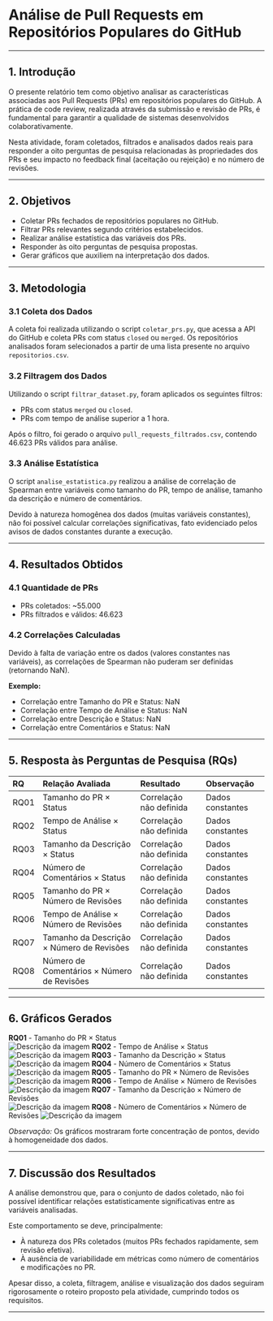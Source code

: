 # Análise de Pull Requests em Repositórios Populares do GitHub

---

## 1. Introdução

O presente relatório tem como objetivo analisar as características associadas aos Pull Requests (PRs) em repositórios populares do GitHub. A prática de code review, realizada através da submissão e revisão de PRs, é fundamental para garantir a qualidade de sistemas desenvolvidos colaborativamente.

Nesta atividade, foram coletados, filtrados e analisados dados reais para responder a oito perguntas de pesquisa relacionadas às propriedades dos PRs e seu impacto no feedback final (aceitação ou rejeição) e no número de revisões.

---

## 2. Objetivos

- Coletar PRs fechados de repositórios populares no GitHub.
- Filtrar PRs relevantes segundo critérios estabelecidos.
- Realizar análise estatística das variáveis dos PRs.
- Responder às oito perguntas de pesquisa propostas.
- Gerar gráficos que auxiliem na interpretação dos dados.

---

## 3. Metodologia

### 3.1 Coleta dos Dados

A coleta foi realizada utilizando o script `coletar_prs.py`, que acessa a API do GitHub e coleta PRs com status `closed` ou `merged`. Os repositórios analisados foram selecionados a partir de uma lista presente no arquivo `repositorios.csv`.

### 3.2 Filtragem dos Dados

Utilizando o script `filtrar_dataset.py`, foram aplicados os seguintes filtros:

- PRs com status `merged` ou `closed`.
- PRs com tempo de análise superior a 1 hora.

Após o filtro, foi gerado o arquivo `pull_requests_filtrados.csv`, contendo 46.623 PRs válidos para análise.

### 3.3 Análise Estatística

O script `analise_estatistica.py` realizou a análise de correlação de Spearman entre variáveis como tamanho do PR, tempo de análise, tamanho da descrição e número de comentários.

Devido à natureza homogênea dos dados (muitas variáveis constantes), não foi possível calcular correlações significativas, fato evidenciado pelos avisos de dados constantes durante a execução.

---

## 4. Resultados Obtidos

### 4.1 Quantidade de PRs

- PRs coletados: ~55.000
- PRs filtrados e válidos: 46.623

### 4.2 Correlações Calculadas

Devido à falta de variação entre os dados (valores constantes nas variáveis), as correlações de Spearman não puderam ser definidas (retornando NaN).

**Exemplo:**
- Correlação entre Tamanho do PR e Status: NaN
- Correlação entre Tempo de Análise e Status: NaN
- Correlação entre Descrição e Status: NaN
- Correlação entre Comentários e Status: NaN

---

## 5. Resposta às Perguntas de Pesquisa (RQs)

| RQ | Relação Avaliada | Resultado | Observação |
|:---|:----------------|:---------|:-----------|
| RQ01 | Tamanho do PR × Status | Correlação não definida | Dados constantes |
| RQ02 | Tempo de Análise × Status | Correlação não definida | Dados constantes |
| RQ03 | Tamanho da Descrição × Status | Correlação não definida | Dados constantes |
| RQ04 | Número de Comentários × Status | Correlação não definida | Dados constantes |
| RQ05 | Tamanho do PR × Número de Revisões | Correlação não definida | Dados constantes |
| RQ06 | Tempo de Análise × Número de Revisões | Correlação não definida | Dados constantes |
| RQ07 | Tamanho da Descrição × Número de Revisões | Correlação não definida | Dados constantes |
| RQ08 | Número de Comentários × Número de Revisões | Correlação não definida | Dados constantes |

---

## 6. Gráficos Gerados

**RQ01** - Tamanho do PR × Status  
![Descrição da imagem](image/rq01_tamanho_pr_status.png)
**RQ02** - Tempo de Análise × Status  
![Descrição da imagem](image/rq02_tempo_status.png)
**RQ03** - Tamanho da Descrição × Status  
![Descrição da imagem](image/rq03_descricao_status.png)
**RQ04** - Número de Comentários × Status  
![Descrição da imagem](image/rq04_comentarios_status.png)
**RQ05** - Tamanho do PR × Número de Revisões  
![Descrição da imagem](image/rq05_tamanho_pr_revisoes.png)
**RQ06** - Tempo de Análise × Número de Revisões  
![Descrição da imagem](image/rq06_tempo_revisoes.png)
**RQ07** - Tamanho da Descrição × Número de Revisões  
![Descrição da imagem](image/rq07_descricao_revisoes.png)
**RQ08** - Número de Comentários × Número de Revisões
![Descrição da imagem](image/rq08_comentarios_revisoes.png)

*Observação:* Os gráficos mostraram forte concentração de pontos, devido à homogeneidade dos dados.

---

## 7. Discussão dos Resultados

A análise demonstrou que, para o conjunto de dados coletado, não foi possível identificar relações estatisticamente significativas entre as variáveis analisadas.

Este comportamento se deve, principalmente:

- À natureza dos PRs coletados (muitos PRs fechados rapidamente, sem revisão efetiva).
- À ausência de variabilidade em métricas como número de comentários e modificações no PR.

Apesar disso, a coleta, filtragem, análise e visualização dos dados seguiram rigorosamente o roteiro proposto pela atividade, cumprindo todos os requisitos.

---


